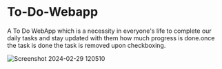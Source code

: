 # To-Do-Webapp
A To Do WebApp which is a necessity in everyone's life to complete our daily tasks and stay updated with them how much progress is done.once the task is done the task is removed upon checkboxing.

![Screenshot 2024-02-29 120510](https://github.com/VardhanKirti/To-Do-Webapp/assets/114055813/3ec7ab1f-c593-4636-9e57-932af3d493cb)
